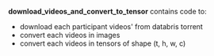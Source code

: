 **download_videos_and_convert_to_tensor** contains code to:

- download each participant videos' from databris torrent
- convert each videos in images
- convert each videos in tensors of shape (t, h, w, c)

  

